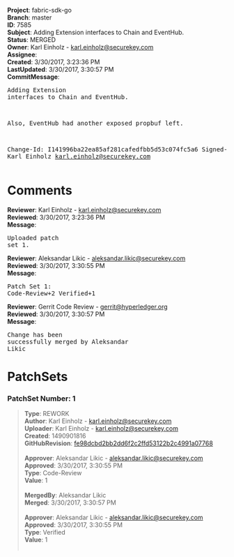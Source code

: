 <strong>Project</strong>: fabric-sdk-go<br><strong>Branch</strong>: master<br><strong>ID</strong>: 7585<br><strong>Subject</strong>: Adding Extension interfaces to Chain and EventHub.<br><strong>Status</strong>: MERGED<br><strong>Owner</strong>: Karl Einholz - karl.einholz@securekey.com<br><strong>Assignee</strong>:<br><strong>Created</strong>: 3/30/2017, 3:23:36 PM<br><strong>LastUpdated</strong>: 3/30/2017, 3:30:57 PM<br><strong>CommitMessage</strong>:<br><pre>Adding Extension interfaces to Chain and EventHub.

Also, EventHub had another exposed propbuf left.

Change-Id: I141996ba22ea85af281cafedfbb5d53c074fc5a6
Signed-off-by: Karl Einholz <karl.einholz@securekey.com>
</pre><h1>Comments</h1><strong>Reviewer</strong>: Karl Einholz - karl.einholz@securekey.com<br><strong>Reviewed</strong>: 3/30/2017, 3:23:36 PM<br><strong>Message</strong>: <pre>Uploaded patch set 1.</pre><strong>Reviewer</strong>: Aleksandar Likic - aleksandar.likic@securekey.com<br><strong>Reviewed</strong>: 3/30/2017, 3:30:55 PM<br><strong>Message</strong>: <pre>Patch Set 1: Code-Review+2 Verified+1</pre><strong>Reviewer</strong>: Gerrit Code Review - gerrit@hyperledger.org<br><strong>Reviewed</strong>: 3/30/2017, 3:30:57 PM<br><strong>Message</strong>: <pre>Change has been successfully merged by Aleksandar Likic</pre><h1>PatchSets</h1><h3>PatchSet Number: 1</h3><blockquote><strong>Type</strong>: REWORK<br><strong>Author</strong>: Karl Einholz - karl.einholz@securekey.com<br><strong>Uploader</strong>: Karl Einholz - karl.einholz@securekey.com<br><strong>Created</strong>: 1490901816<br><strong>GitHubRevision</strong>: [fe98dcbd2bb2dd6f2c2ffd53122b2c4991a07768](https://github.com/hyperledger/fabric-sdk-go/commit/fe98dcbd2bb2dd6f2c2ffd53122b2c4991a07768)<br><br><strong>Approver</strong>: Aleksandar Likic - aleksandar.likic@securekey.com<br><strong>Approved</strong>: 3/30/2017, 3:30:55 PM<br><strong>Type</strong>: Code-Review<br><strong>Value</strong>: 1<br><br><strong>MergedBy</strong>: Aleksandar Likic<br><strong>Merged</strong>: 3/30/2017, 3:30:57 PM<br><br><strong>Approver</strong>: Aleksandar Likic - aleksandar.likic@securekey.com<br><strong>Approved</strong>: 3/30/2017, 3:30:55 PM<br><strong>Type</strong>: Verified<br><strong>Value</strong>: 1<br><br></blockquote>